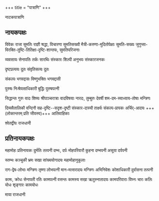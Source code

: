 +++
title = "पात्राणि"
+++

नाटकपात्राणि 

## नायकपक्षः
विवेकः राजा
सुमतिः राज्ञी
श्रद्धा, विचारणा सुमतिसख्यौ
मैत्री-करुणा-मुदितोपेक्षाः सुमति-सख्यः
जुगुप्सा-विरक्ति-तुष्टि-तितिक्षा-दृष्टि-शान्तयः, सुमतिपरिजनाः

व्यवसायः सेनापतिः
तर्कः सारथिः
संस्कारः शिल्पी 
अनुभवः संस्कारजनकः

दृष्टप्रत्ययः दूतः 
संवृतिसत्यः दूतः

संकल्पः भगवद्दासः 
विष्णुभक्तिः भगवद्दासी 

पुरुषः निःश्रेयसाधिकारी 
बुद्धिः पुरुषपत्नी 

सिद्धान्तः गुरुः
वादः शिष्यः
श्रीपाञ्चरात्राः वादविषयाः
नारदः, तुम्बुरुः देवर्षी
शम-दम-स्वाध्याय-तोषाः मन्त्रिणः

दिव्यवैतालिकौ वन्दिनौ 
सह-दृष्टि--सदृश-दृष्टी संस्कार-दास्यौ 
तार्क्ष्यः संकल्प-प्रापकः 
अर्चिर्-आदयः +++(लोकान्तरम् प्रति जीवस्य)+++ आतिवाहिकाः 

श्वेतद्वीपः राजधानी 

## प्रतिनायकपक्षः 
महामोहः प्रतिनायकः 
दुर्मतिः तत्पनी
दम्भः, दर्पः मोहपरिवारौ
कुहना दम्भपनी
असूया दर्पपनी

स्तम्भः कञ्चुकी
भ्रमः सखा
सांख्ययोगादयः महामोहानुकूलाः

राग-द्वेष-लोभाः मन्त्रिणः 
तृष्णा लोभपत्नी
मान-मत्सरादयः मन्त्रिणः
अभिनिवेशः कोशाधिकारी 
दुर्वासना तत्पनी

कामः, क्रोधः सेनापती
रतिः कामपत्नी
वसन्तः कामस्य सखा
ऋतुस्नातादयः कामपरिवाराः
विघ्नः चारः
कलिः योधः
शृङ्गारः कामयोधः

माया राजधानी






